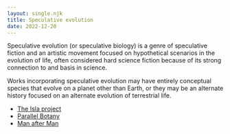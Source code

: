 ```yaml
---
layout: single.njk
title: Speculative evolution
date: 2022-12-20
---
```


Speculative evolution (or speculative biology) is a genre of speculative fiction and an artistic movement focused on hypothetical scenarios in the evolution of life, often considered hard science fiction because of its strong connection to and basis in science.

Works incorporating speculative evolution may have entirely conceptual species that evolve on a planet other than Earth, or they may be an alternate history focused on an alternate evolution of terrestrial life.

* [The Isla project](https://www.youtube.com/watch?v=xN3NajaTkZc&list=PLFLUXdb_QIk1v8bWaoPNtULpBdC-dkovt)
* [Parallel Botany](http://sivatherium.narod.ru/library/Lionni/01_en.htm)
* [Man after Man](https://archive.org/details/man-after-man/)